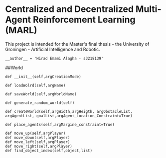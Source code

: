 # Centralized and Decentralized Multi-Agent Reinforcement Learning (MARL)

This project is intended for the Master's final thesis - the University of Groningen - Artificial Intelligence and Robotic.

```
__author__ = 'Hirad Emami Alagha - s3218139'

```
##World
```
def __init__(self,argCreationMode)

def loadWolrd(self,argName)

def saveWorld(self,argWorldName)

def generate_random_world(self)

def createWorld(self,argWidth,argHeigth, argObstacleList, argAgentList, goalList,argAgent_Location_Constraint=True)

def place_agents(self,argMargine_constraint=True)

def move_up(self,argPlayer)
def move_down(self,argPlayer)
def move_left(self,argPlayer)
def move_right(self,argPlayer)
def find_object_index(self,object,list)


```